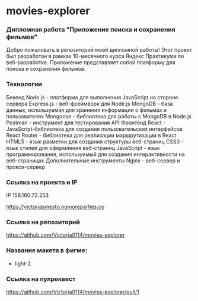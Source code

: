 # movies-explorer

### Дипломная работа "Приложение поиска и сохранения фильмов"

Добро пожаловать в репозиторий моей дипломной работы! Этот проект был разработан в рамках 10-месячного курса
Яндекс Практикума по веб-разработке. Приложение представляет собой платформу для поиска и сохранения фильмов.

### Технологии

Бекенд
Node.js - платформа для выполнения JavaScript на стороне сервера
Express.js - веб-фреймворк для Node.js
MongoDB - база данных, используемая для хранения информации о фильмах и пользователях
Mongoose - библиотека для работы с MongoDB в Node.js
Postman - инструмент для тестирования API
Фронтенд
React - JavaScript-библиотека для создания пользовательских интерфейсов
React Router - библиотека для реализации маршрутизации в React
HTML5 - язык разметки для создания структуры веб-страниц
CSS3 - язык стилей для оформления веб-страниц
JavaScript - язык программирования, используемый для создания интерактивности на веб-страницах
Дополнительные инструменты
Nginx - веб-сервер и прокси-сервер

### Ccылка на проекта и IP

IP 158.160.72.253

https://victoriasmesto.nomoreparties.co

### Ссылка на репозиторий

https://github.com/Victoria0114/movies-explorer

### Название макета в фигме:

- light-2

### Ссылка на пулреквест

https://github.com/Victoria0114/movies-explorer/pull/1